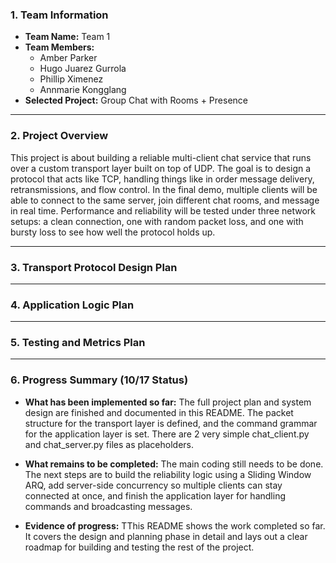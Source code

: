 ﻿### **1. Team Information**

* **Team Name:** Team 1
* **Team Members:**
  * Amber Parker
  * Hugo Juarez Gurrola 
  * Phillip Ximenez
  * Annmarie Kongglang
* **Selected Project:** Group Chat with Rooms + Presence

---

### **2. Project Overview**

This project is about building a reliable multi-client chat service that runs over a custom transport layer built on top of UDP. The goal is to design a protocol that acts like TCP, handling things like in order message delivery, retransmissions, and flow control. In the final demo, multiple clients will be able to connect to the same server, join different chat rooms, and message in real time. Performance and reliability will be tested under three network setups: a clean connection, one with random packet loss, and one with bursty loss to see how well the protocol holds up.

---

### **3. Transport Protocol Design Plan**

---

### **4. Application Logic Plan**

---

### **5. Testing and Metrics Plan**

---

### **6. Progress Summary (10/17 Status)**

* **What has been implemented so far:** The full project plan and system design are finished and documented in this README. The packet structure for the transport layer is defined, and the command grammar for the application layer is set. There are 2 very simple chat_client.py and chat_server.py files as placeholders.

* **What remains to be completed:** The main coding still needs to be done. The next steps are to build the reliability logic using a Sliding Window ARQ, add server-side concurrency so multiple clients can stay connected at once, and finish the application layer for handling commands and broadcasting messages.


* **Evidence of progress:** TThis README shows the work completed so far. It covers the design and planning phase in detail and lays out a clear roadmap for building and testing the rest of the project.



